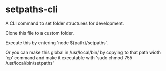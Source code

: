 # setpaths-cli
A CLI command to set folder structures for development.

Clone this file to a custom folder.

Execute this by entering 'node ${path}/setpaths'. 

Or you can make this global in /usr/local/bin/ by copying to that path wioth 'cp' command and make it executable with 'sudo chmod 755 /usr/local/bin/setpaths'

